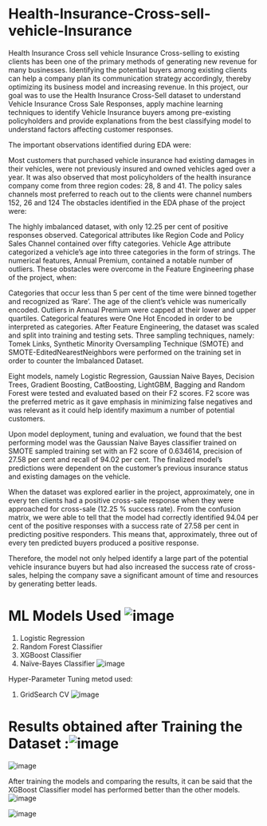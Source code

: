 # Health-Insurance-Cross-sell-vehicle-Insurance
Health Insurance Cross sell vehicle Insurance
Cross-selling to existing clients has been one of the primary methods of generating new revenue for many businesses. Identifying the potential buyers among existing clients can help a company plan its communication strategy accordingly, thereby optimizing its business model and increasing revenue. In this project, our goal was to use the Health Insurance Cross-Sell dataset to understand Vehicle Insurance Cross Sale Responses, apply machine learning techniques to identify Vehicle Insurance buyers among pre-existing policyholders and provide explanations from the best classifying model to understand factors affecting customer responses.

The important observations identified during EDA were:

Most customers that purchased vehicle insurance had existing damages in their vehicles, were not previously insured and owned vehicles aged over a year.
It was also observed that most policyholders of the health insurance company come from three region codes: 28, 8 and 41.
The policy sales channels most preferred to reach out to the clients were channel numbers 152, 26 and 124
The obstacles identified in the EDA phase of the project were:

The highly imbalanced dataset, with only 12.25 per cent of positive responses observed.
Categorical attributes like Region Code and Policy Sales Channel contained over fifty categories.
Vehicle Age attribute categorized a vehicle’s age into three categories in the form of strings.
The numerical features, Annual Premium, contained a notable number of outliers.
These obstacles were overcome in the Feature Engineering phase of the project, when:

Categories that occur less than 5 per cent of the time were binned together and recognized as ‘Rare’.
The age of the client’s vehicle was numerically encoded.
Outliers in Annual Premium were capped at their lower and upper quartiles.
Categorical features were One Hot Encoded in order to be interpreted as categories.
After Feature Engineering, the dataset was scaled and split into training and testing sets. Three sampling techniques, namely: Tomek Links, Synthetic Minority Oversampling Technique (SMOTE) and SMOTE-EditedNearestNeighbors were performed on the training set in order to counter the Imbalanced Dataset.

Eight models, namely Logistic Regression, Gaussian Naive Bayes, Decision Trees, Gradient Boosting, CatBoosting, LightGBM, Bagging and Random Forest were tested and evaluated based on their F2 scores. F2 score was the preferred metric as it gave emphasis in minimizing false negatives and was relevant as it could help identify maximum a number of potential customers.

Upon model deployment, tuning and evaluation, we found that the best performing model was the Gaussian Naive Bayes classifier trained on SMOTE sampled training set with an F2 score of 0.634614, precision of 27.58 per cent and recall of 94.02 per cent. The finalized model’s predictions were dependent on the customer’s previous insurance status and existing damages on the vehicle.

When the dataset was explored earlier in the project, approximately, one in every ten clients had a positive cross-sale response when they were approached for cross-sale (12.25 % success rate). From the confusion matrix, we were able to tell that the model had correctly identified 94.04 per cent of the positive responses with a success rate of 27.58 per cent in predicting positive responders. This means that, approximately, three out of every ten predicted buyers produced a positive response.

Therefore, the model not only helped identify a large part of the potential vehicle insurance buyers but had also increased the success rate of cross-sales, helping the company save a significant amount of time and resources by generating better leads.



# ML Models Used ![image](https://user-images.githubusercontent.com/30859632/183070499-4e4bf4d5-cce2-4a88-b94d-e99200dc0dbb.png)
1) Logistic Regression
2) Random Forest Classifier
3) XGBoost Classifier
4) Naïve-Bayes Classifier
![image](https://user-images.githubusercontent.com/30859632/183070586-7a99fc4d-f6fe-457e-9c56-40a96facffda.png)


Hyper-Parameter Tuning metod used:
1. GridSearch CV
![image](https://user-images.githubusercontent.com/30859632/183070672-e42a7839-a2d0-46f6-a681-eab5dd0f84f6.png)

# Results obtained after Training the Dataset :![image](https://user-images.githubusercontent.com/30859632/183070768-f904b32f-edd4-4c89-ae34-79715b62cc01.png)

![image](https://user-images.githubusercontent.com/30859632/183070719-9cb810c8-8d8d-4e72-839c-d9c873dbba71.png)

After training the models and comparing the results, it can be said that the XGBoost
Classifier model has performed better than the other models.
![image](https://user-images.githubusercontent.com/30859632/183070809-893adb44-c260-4254-a3af-d537d95f18f3.png)


![image](https://user-images.githubusercontent.com/30859632/183070869-b5a47bc1-1d2e-4f0c-bcaa-677137120886.png)






